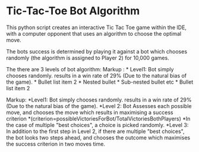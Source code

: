 # Tic-Tac-Toe Bot Algorithm

This python script creates an interactive Tic Tac Toe game within the IDE, with a computer opponent that uses an algorithm to choose the optimal move.

The bots success is determined by playing it against a bot which chooses randomly (the algorithm is assigned to Player 2) for 10,000 games.

The there are 3 levels of bot algorithm:
Markup : * Level1: Bot simply chooses randomly. results in a win rate of 29% (Due to the natural bias of the game).
          * Bullet list item 2
              * Nested bullet
                  * Sub-nested bullet etc
          * Bullet list item 2




Markup: *Level1: Bot simply chooses randomly. results in a win rate of 29% (Due to the natural bias of the game).
        *Level 2: Bot Assesses each possible move, and chooses the move which results in maximising a success criterion
            *(criterion=possibleVictoriesForBot/TotalVictoriesBothPlayers)
            *In the case of multiple "best choices", a choice is picked randomly.
        *Level 3: In addition to the first step in Level 2, if there are multiple "best choices", the bot looks two steps ahead, and chooses the outcome which maximises the success criterion in two moves time.
